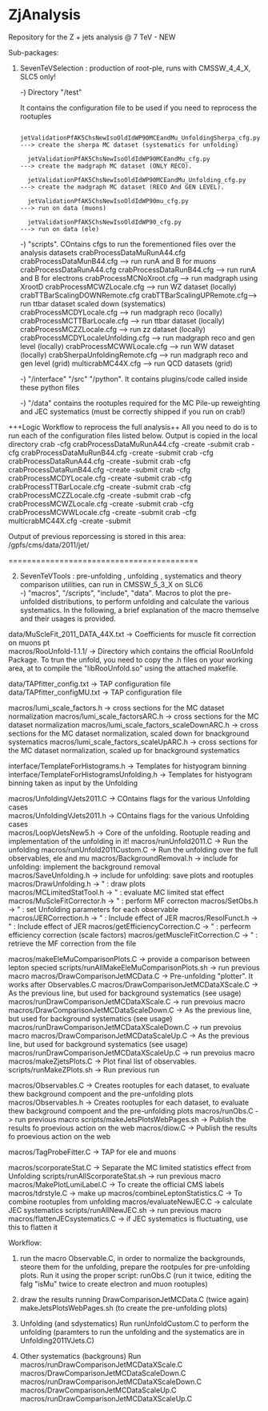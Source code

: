 ZjAnalysis
==========

Repository for the Z + jets analysis @ 7 TeV - NEW

Sub-packages:

1) SevenTeVSelection : production of root-ple, runs with CMSSW_4_4_X, SLC5 only!

   -) Directory "/test" 

      It contains the configuration file to be used if you need to reprocess the rootuples

         jetValidationPfAK5ChsNewIsoOldIdWP90MCEandMu_UnfoldingSherpa_cfg.py     ---> create the sherpa MC dataset (systematics for unfolding)

         jetValidationPfAK5ChsNewIsoOldIdWP90MCEandMu_cfg.py                     ---> create the madgraph MC dataset (ONLY RECO). 

         jetValidationPfAK5ChsNewIsoOldIdWP90MCEandMu_Unfolding_cfg.py           ---> create the madgraph MC dataset (RECO And GEN LEVEL).

         jetValidationPfAK5ChsNewIsoOldIdWP90mu_cfg.py                           ---> run on data (muons)

         jetValidationPfAK5ChsNewIsoOldIdWP90_cfg.py                             ---> run on data (ele)

   -) "scripts". COntains cfgs to run the forementioned files over the analysis datasets
        crabProcessDataMuRunA44.cfg  crabProcessDataMunB44.cfg     --> run runA and B for muons
        crabProcessDataRunA44.cfg  crabProcessDataRunB44.cfg       --> run runA and B for electrons
        crabProcessMCNoXroot.cfg                                   --> run madgraph using XrootD
        crabProcessMCWZLocale.cfg                                  --> run WZ dataset (locally)
	crabTTBarScalingDOWNRemote.cfg crabTTBarScalingUPRemote.cfg--> run ttbar dataset scaled down (systematics)
	crabProcessMCDYLocale.cfg           			   --> run madgraph reco (locally)
	crabProcessMCTTBarLocale.cfg  				   --> run ttbar dataset (locally)
	crabProcessMCZZLocale.cfg      				   --> run zz dataset (locally)
	crabProcessMCDYLocaleUnfolding.cfg  			   --> run madgraph reco and gen level (locally)
	crabProcessMCWWLocale.cfg     				   --> run WW dataset (locally)
	crabSherpaUnfoldingRemote.cfg  				   --> run madgraph reco and gen level (grid)
	multicrabMC44X.cfg					   --> run QCD datasets (grid)

   -) "/interface" "/src" "/python". It contains plugins/code called inside these python files 

   -) "/data" contains the rootuples required for the MC Pile-up reweighting and JEC systematics (must be correctly shipped if you run on crab!)

+++Logic Workflow to reprocess the full analysis++
All you need to do is to run each of the configuration files listed below. Output is copied in the local directory
crab -cfg crabProcessDataMuRunA44.cfg -create -submit
crab -cfg crabProcessDataMuRunB44.cfg -create -submit
crab -cfg crabProcessDataRunA44.cfg -create -submit
crab -cfg crabProcessDataRunB44.cfg -create -submit
crab -cfg crabProcessMCDYLocale.cfg -create -submit
crab -cfg crabProcessTTBarLocale.cfg -create -submit
crab -cfg crabProcessMCZZLocale.cfg -create -submit
crab -cfg crabProcessMCWZLocale.cfg -create -submit
crab -cfg crabProcessMCWWLocale.cfg -create -submit
crab -cfg multicrabMC44X.cfg -create -submit

Output of previous reporcessing is stored in this area:
/gpfs/cms/data/2011/jet/

=========================================

2) SevenTeVTools : pre-unfolding , unfolding , systematics and theory comparison 
utilities, can run in CMSSW_5_3_X on SLC6             
    -) "macros", "/scripts", "include", "data". Macros to plot the pre-unfolded distributions, to perform unfolding and calculate the various systematics. In the following, a brief explanation of the macro themselve and their usages is provided. 

data/MuScleFit_2011_DATA_44X.txt    		    -> Coefficients for muscle fit correction on muons pt     
macros/RooUnfold-1.1.1/          		    -> Directory which contains the official RooUnfold Package. To trun the unfold, you need to copy the .h files on your working area, at to compile the "libRooUnfold.so" using the attached makefile.

data/TAPfitter_config.txt 			    -> TAP configuration file
data/TAPfitter_configMU.txt          		    -> TAP configuration file

macros/lumi_scale_factors.h			    -> cross sections for the MC dataset normalization
macros/lumi_scale_factorsARC.h                      -> cross sections for the MC dataset normalization 
macros/lumi_scale_factors_scaleDownARC.h	    -> cross sections for the MC dataset normalization, scaled down for bnackground systematics
macros/lumi_scale_factors_scaleUpARC.h		    -> cross sections for the MC dataset normalization, scaled up for bnackground systematics

interface/TemplateForHistograms.h           	    -> Templates for histyogram binning 
interface/TemplateForHistogramsUnfolding.h  	    -> Templates for histyogram binning taken as input by the Unfolding

macros/UnfoldingVJets2011.C			    -> COntains flags for the various Unfolding cases        
macros/UnfoldingVJets2011.h        		    -> COntains flags for the various Unfolding cases        
macros/LoopVJetsNew5.h                      	    -> Core of the unfolding. Rootuple reading and implementation of the unfolding in it!
macros/runUnfold2011.C				    -> Run the unfolding 
macros/runUnfold2011Custom.C			    -> Run the unfolding over the full observables, ele and mu
macros/BackgroundRemoval.h			    -> include for unfolding: implement the background removal                  
macros/SaveUnfolding.h     			    -> include for unfolding: save plots and rootuples
macros/DrawUnfolding.h                      	    ->          "           : draw plots    
macros/MCLimitedStatTool.h                          ->          "           : evaluate MC limited stat effect
macros/MuScleFitCorrector.h                         ->          "           : perform MF correcton
macros/SetObs.h                    		    ->		"	    : set Unfolding parameters for each observable
macros/JERCorrection.h                      	    ->		"	    : Include effect of JER
macros/ResolFunct.h                         	    ->		"	    : Include effect of JER
macros/getEfficiencyCorrection.C		    ->		"	    : perfeorm efficiency correction (scale factors)
macros/getMuscleFitCorrection.C			    ->		"	    : retrieve the MF correction from the file

macros/makeEleMuComparisonPlots.C		    -> provide a comparison between lepton specied
scripts/runAllMakeEleMuComparisonPlots.sh	    -> run previous macro
macros/DrawComparisonJetMCData.C            	    -> Pre-unfolding "plotter". It works after Observables.C
macros/DrawComparisonJetMCDataXScale.C	 	    -> As the previous line, but used for background systematics (see usage)
macros/runDrawComparisonJetMCDataXScale.C	    -> run prevoius macro
macros/DrawComparisonJetMCDataScaleDown.C   	    -> As the previous line, but used for background systematics (see usage)
macros/runDrawComparisonJetMCDataXScaleDown.C	    -> run prevoius macro
macros/DrawComparisonJetMCDataScaleUp.C   	    -> As the previous line, but used for background systematics (see usage)
macros/runDrawComparisonJetMCDataXScaleUp.C	    -> run prevoius macro
macros/makeZjetsPlots.C				    -> Plot final list of observables. 
scripts/runMakeZPlots.sh			    -> Run previous run

macros/Observables.C                        	    -> Creates rootuples for each dataset, to evaluate thew background compoent and the pre-unfolding plots
macros/Observables.h                        	    -> Creates rootuples for each dataset, to evaluate thew background compoent and the pre-unfolding plots
macros/runObs.C					    -> run previous macro
scripts/makeJetsPlotsWebPages.sh		    -> Publish the results fo proevious action on the web
macros/diow.C                      		    -> Publish the results fo proevious action on the web

macros/TagProbeFitter.C            		    -> TAP for ele and muons

macros/scorporateStat.C				    -> Separate the MC limited statistics effect from Unfolding
scripts/runAllScorporateStat.sh			    -> run previous macro
macros/MakePlotLumiLabel.C                  	    -> To create the official CMS labels
macros/tdrstyle.C				    -> make up 
macros/combineLeptonStatistics.C   		    -> To combine rootuples from unfolding
macros/evaluateNewJEC.C            		    -> calculate JEC systematics
scripts/runAllNewJEC.sh				    -> run previous macro
macros/flattenJECsystematics.C     		    -> if JEC systematics is fluctuating, use this to flatten it
				   
Workflow:

1) run the macro Observable.C, in order to normalize the backgrounds, steore them for the unfolding, prepare the rootpules for pre-unfolding plots. Run it using the proper script:
runObs.C (run it twice, editing the falg "isMu" twice to create electron and muon rootuples)
2) draw the results running 
DrawComparisonJetMCData.C (twice again)
makeJetsPlotsWebPages.sh (to create the pre-unfolding plots)

3) Unfolding (and sdystematics)
Run runUnfoldCustom.C to perform the unfolding (paramters to run the unfolding and the systematics are in Unfolding2011VJets.C)

4) Other systematics (backgrouns)
Run
macros/runDrawComparisonJetMCDataXScale.C
macros/DrawComparisonJetMCDataScaleDown.C
macros/runDrawComparisonJetMCDataXScaleDown.C
macros/DrawComparisonJetMCDataScaleUp.C
macros/runDrawComparisonJetMCDataXScaleUp.C


